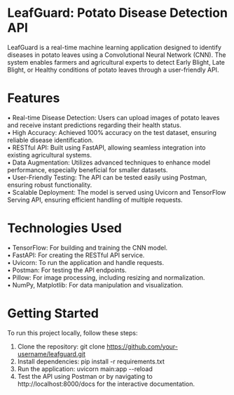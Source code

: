 # LeafGuard: Potato Disease Detection API
LeafGuard is a real-time machine learning application designed to identify diseases in potato leaves using a Convolutional Neural Network (CNN). The system enables farmers and agricultural experts to detect Early Blight, Late Blight, or Healthy conditions of potato leaves through a user-friendly API.

# Features
• Real-time Disease Detection: Users can upload images of potato leaves and receive instant predictions regarding their health status.          
• High Accuracy: Achieved 100% accuracy on the test dataset, ensuring reliable disease identification.                                                     
• RESTful API: Built using FastAPI, allowing seamless integration into existing agricultural systems.                                                     
• Data Augmentation: Utilizes advanced techniques to enhance model performance, especially beneficial for smaller datasets.                                     
• User-Friendly Testing: The API can be tested easily using Postman, ensuring robust functionality.                                              
• Scalable Deployment: The model is served using Uvicorn and TensorFlow Serving API, ensuring efficient handling of multiple requests.                  

# Technologies Used
• TensorFlow: For building and training the CNN model.                           
• FastAPI: For creating the RESTful API service.                               
• Uvicorn: To run the application and handle requests.                               
• Postman: For testing the API endpoints.                                             
• Pillow: For image processing, including resizing and normalization.                  
• NumPy, Matplotlib: For data manipulation and visualization.         

# Getting Started
To run this project locally, follow these steps:                    
1. Clone the repository: git clone https://github.com/your-username/leafguard.git                   
2. Install dependencies: pip install -r requirements.txt                                        
3. Run the application: uvicorn main:app --reload       
4. Test the API using Postman or by navigating to http://localhost:8000/docs for the interactive documentation.
